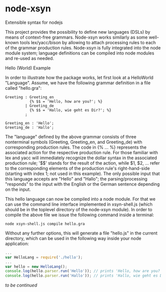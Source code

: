 # node-xsyn
Extensible syntax for nodejs

This project provides the possibility to define new languages (DSLs) by means of context-free grammars. Node-xsyn works similarly as some well-known tools lex/yacc/bison by allowing to attach processing rules to each of the grammar production rules. Node-xsyn is fully integrated into the node module system; language definitions can be compiled into node modules and re-used as needed.

Hello (World) Example

In order to illustrate how the package works, let first look at a HelloWorld "Language". Assume, we have the following grammar definition in a file called "hello.gra":

```
Greeting : Greeting_en
           {% $$ = 'Hello, how are you?'; %}
         | Greeting_de
           {% $$ = 'Hallo, wie geht es Dir?'; %}
         ;
         
Greeting_en : 'Hello';
Greeting_de : 'Hallo';
```
The "language" defined by the above grammar consists of three nonterminal symbols (Greeting, Greeting\_en, and Greeting\_de) with corresponding production rules. The code in {% ... %} represents the associated action for the respective production rule. For those familiar with lex and yacc will immediately recognize the dollar syntax in the associated production rule; '$$' stands for the result of the action, while $1, $2, ... refer to the corresponding elements of the production rule's right-hand-side (starting with index 1; not used in this example). The only possible input that this language accepts are "Hello" and "Hallo"; the parsing/processing "responds" to the input with the English or the German sentence depending on the input.

This hello language can now be compiled into a node module. For that we can use the command line interface implemented in xsyn-shell.js (which should be in the toplevel directory of the node-xsyn module). In order to compile the above file we issue the following command inside a terminal:

```
node xsyn-shell.js compile hello.gra
```
Without any further options, this will generate a file "hello.js" in the current directory, which can be used in the following way inside your node application:
```javascript
...
var HelloLang = require('./hello');
...
var hello = new HelloLang();
console.log(hello.parser.run('Hello')); // prints 'Hello, how are you?'
console.log(hello.parser.run('Hallo')); // prints 'Hallo, wie geht es Dir?'

```

_to be continued_

